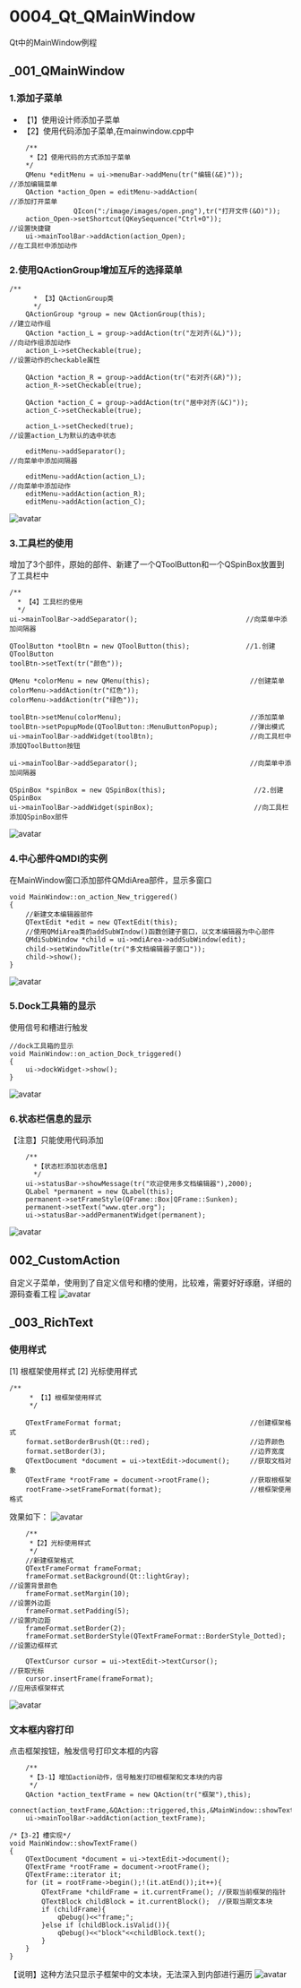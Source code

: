# 0004_Qt_QMainWindow
Qt中的MainWindow例程

## _001_QMainWindow
### 1.添加子菜单
* 【1】使用设计师添加子菜单
* 【2】使用代码添加子菜单,在mainwindow.cpp中
```
    /**
     *【2】使用代码的方式添加子菜单
    */
    QMenu *editMenu = ui->menuBar->addMenu(tr("编辑(&E)"));              //添加编辑菜单
    QAction *action_Open = editMenu->addAction(                         //添加打开菜单
                QIcon(":/image/images/open.png"),tr("打开文件(&O)"));
    action_Open->setShortcut(QKeySequence("Ctrl+O"));                   //设置快捷键
    ui->mainToolBar->addAction(action_Open);                            //在工具栏中添加动作
```

### 2.使用QActionGroup增加互斥的选择菜单
```
/**
      * 【3】QActionGroup类
      */
    QActionGroup *group = new QActionGroup(this);                       //建立动作组
    QAction *action_L = group->addAction(tr("左对齐(&L)"));              //向动作组添加动作
    action_L->setCheckable(true);                                       //设置动作的checkable属性

    QAction *action_R = group->addAction(tr("右对齐(&R)"));
    action_R->setCheckable(true);

    QAction *action_C = group->addAction(tr("居中对齐(&C)"));
    action_C->setCheckable(true);

    action_L->setChecked(true);                                         //设置action_L为默认的选中状态

    editMenu->addSeparator();                                           //向菜单中添加间隔器

    editMenu->addAction(action_L);                                      //向菜单中添加动作
    editMenu->addAction(action_R);
    editMenu->addAction(action_C);
```
![avatar](https://github.com/CodingManPP/0004_Qt_QMainWindow/blob/master/_001_QMainWindow/mymainwindow/QActionGroup%E6%95%88%E6%9E%9C.png)

### 3.工具栏的使用
增加了3个部件，原始的部件、新建了一个QToolButton和一个QSpinBox放置到了工具栏中
```
/**
  * 【4】工具栏的使用
  */
ui->mainToolBar->addSeparator();                           //向菜单中添加间隔器

QToolButton *toolBtn = new QToolButton(this);              //1.创建QToolButton
toolBtn->setText(tr("颜色"));

QMenu *colorMenu = new QMenu(this);                         //创建菜单
colorMenu->addAction(tr("红色"));
colorMenu->addAction(tr("绿色"));

toolBtn->setMenu(colorMenu);                                //添加菜单
toolBtn->setPopupMode(QToolButton::MenuButtonPopup);        //弹出模式
ui->mainToolBar->addWidget(toolBtn);                        //向工具栏中添加QToolButton按钮

ui->mainToolBar->addSeparator();                            //向菜单中添加间隔器

QSpinBox *spinBox = new QSpinBox(this);                      //2.创建QSpinBox
ui->mainToolBar->addWidget(spinBox);                         //向工具栏添加QSpinBox部件
```
![avatar](https://github.com/CodingManPP/0004_Qt_QMainWindow/blob/master/_001_QMainWindow/mymainwindow/%E5%B7%A5%E5%85%B7%E6%A0%8F%E7%9A%84%E4%BD%BF%E7%94%A8.png)

### 4.中心部件QMDI的实例
在MainWindow窗口添加部件QMdiArea部件，显示多窗口
```
void MainWindow::on_action_New_triggered()
{
    //新建文本编辑器部件
    QTextEdit *edit = new QTextEdit(this);
    //使用QMdiArea类的addSubWIndow()函数创建子窗口，以文本编辑器为中心部件
    QMdiSubWindow *child = ui->mdiArea->addSubWindow(edit);
    child->setWindowTitle(tr("多文档编辑器子窗口"));
    child->show();
}
```
![avatar](https://github.com/CodingManPP/0004_Qt_QMainWindow/blob/master/_001_QMainWindow/mymainwindow/QMdiArea%E5%A4%9A%E7%AA%97%E5%8F%A3%E4%BD%BF%E7%94%A8.png)

### 5.Dock工具箱的显示
使用信号和槽进行触发
```
//dock工具箱的显示
void MainWindow::on_action_Dock_triggered()
{
    ui->dockWidget->show();
}
```
![avatar](https://github.com/CodingManPP/0004_Qt_QMainWindow/blob/master/_001_QMainWindow/mymainwindow/Dock%E9%83%A8%E4%BB%B6%E6%98%BE%E7%A4%BA%E6%95%88%E6%9E%9C.png)

### 6.状态栏信息的显示
【注意】只能使用代码添加
```
    /**
      *【状态栏添加状态信息】
      */
    ui->statusBar->showMessage(tr("欢迎使用多文档编辑器"),2000);
    QLabel *permanent = new QLabel(this);
    permanent->setFrameStyle(QFrame::Box|QFrame::Sunken);
    permanent->setText("www.qter.org");
    ui->statusBar->addPermanentWidget(permanent);
```
![avatar](https://github.com/CodingManPP/0004_Qt_QMainWindow/blob/master/_001_QMainWindow/mymainwindow/%E7%8A%B6%E6%80%81%E6%A0%8F%E4%BF%A1%E6%81%AF%E5%AE%9E%E4%BE%8B.png)

## 002_CustomAction
 自定义子菜单，使用到了自定义信号和槽的使用，比较难，需要好好琢磨，详细的源码查看工程
![avatar](https://github.com/CodingManPP/0004_Qt_QMainWindow/blob/master/_002_CustomAction/images/%E8%87%AA%E5%AE%9A%E4%B9%89%E9%83%A8%E4%BB%B6%E5%AE%9E%E4%BE%8B.gif)

## _003_RichText
### 使用样式
[1] 根框架使用样式 
[2] 光标使用样式
```
/**
     * 【1】根框架使用样式
     */

    QTextFrameFormat format;                                //创建框架格式
    format.setBorderBrush(Qt::red);                         //边界颜色
    format.setBorder(3);                                    //边界宽度
    QTextDocument *document = ui->textEdit->document();     //获取文档对象
    QTextFrame *rootFrame = document->rootFrame();          //获取根框架
    rootFrame->setFrameFormat(format);                      //根框架使用格式
```
效果如下：
![avatar](https://github.com/CodingManPP/0004_Qt_QMainWindow/blob/master/_003_RichText/myrichtext/%E6%A0%B9%E6%A1%86%E6%9E%B6%E4%BD%BF%E7%94%A8%E6%A0%B7%E5%BC%8F%E5%AE%9E%E4%BE%8B.png)
```
    /**
     *【2】光标使用样式
     */
    //新建框架格式
    QTextFrameFormat frameFormat;
    frameFormat.setBackground(Qt::lightGray);                           //设置背景颜色
    frameFormat.setMargin(10);                                          //设置外边距
    frameFormat.setPadding(5);                                          //设置内边距
    frameFormat.setBorder(2);
    frameFormat.setBorderStyle(QTextFrameFormat::BorderStyle_Dotted);   //设置边框样式

    QTextCursor cursor = ui->textEdit->textCursor();                    //获取光标
    cursor.insertFrame(frameFormat);                                    //应用该框架样式
```
![avatar](https://github.com/CodingManPP/0004_Qt_QMainWindow/blob/master/_003_RichText/myrichtext/%E5%85%89%E6%A0%87%E6%A0%B7%E5%BC%8F%E6%A1%86%E6%9E%B6%E5%AE%9E%E4%BE%8B.png)
### 文本框内容打印
点击框架按钮，触发信号打印文本框的内容
```
    /**
     *【3-1】增加action动作，信号触发打印根框架和文本块的内容
     */
    QAction *action_textFrame = new QAction(tr("框架"),this);
    connect(action_textFrame,&QAction::triggered,this,&MainWindow::showTextFrame);
    ui->mainToolBar->addAction(action_textFrame);
```
```
/*【3-2】槽实现*/
void MainWindow::showTextFrame()
{
    QTextDocument *document = ui->textEdit->document();
    QTextFrame *rootFrame = document->rootFrame();
    QTextFrame::iterator it;
    for (it = rootFrame->begin();!(it.atEnd());it++){
        QTextFrame *childFrame = it.currentFrame(); //获取当前框架的指针
        QTextBlock childBlock = it.currentBlock();  //获取当期文本块
        if (childFrame){
            qDebug()<<"frame;";
        }else if (childBlock.isValid()){
            qDebug()<<"block"<<childBlock.text();
        }
    }
}
```
【说明】这种方法只显示子框架中的文本块，无法深入到内部进行遍历
![avatar](https://github.com/CodingManPP/0004_Qt_QMainWindow/blob/master/_003_RichText/myrichtext/%E6%96%87%E6%9C%AC%E5%9D%97%E6%98%BE%E7%A4%BA.png)



